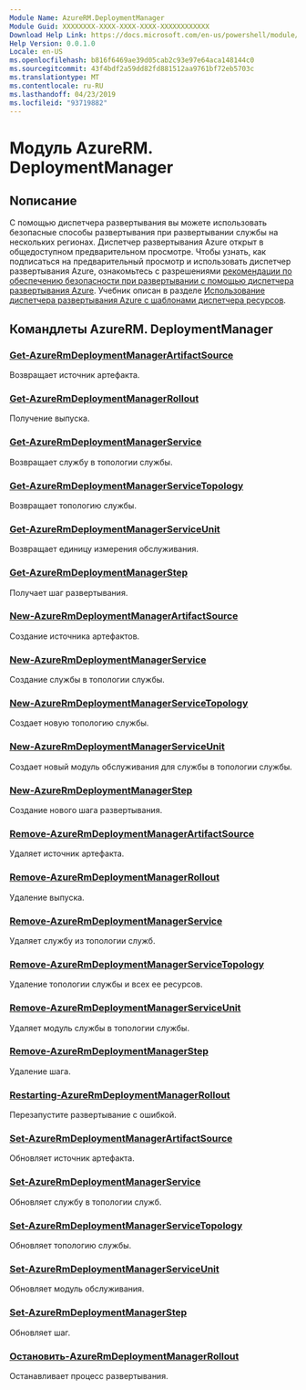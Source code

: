 ```yaml
---
Module Name: AzureRM.DeploymentManager
Module Guid: XXXXXXXX-XXXX-XXXX-XXXX-XXXXXXXXXXXX
Download Help Link: https://docs.microsoft.com/en-us/powershell/module/azurerm.deploymentmanager
Help Version: 0.0.1.0
Locale: en-US
ms.openlocfilehash: b816f6469ae39d05cab2c93e97e64aca148144c0
ms.sourcegitcommit: 43f4bdf2a59dd82fd881512aa9761bf72eb5703c
ms.translationtype: MT
ms.contentlocale: ru-RU
ms.lasthandoff: 04/23/2019
ms.locfileid: "93719882"
---
```

# Модуль AzureRM. DeploymentManager
## Nописание
С помощью диспетчера развертывания вы можете использовать безопасные способы развертывания при развертывании службы на нескольких регионах. Диспетчер развертывания Azure открыт в общедоступном предварительном просмотре. Чтобы узнать, как подписаться на предварительный просмотр и использовать диспетчер развертывания Azure, ознакомьтесь с разрешениями [рекомендации по обеспечению безопасности при развертывании с помощью диспетчера развертывания Azure](https://docs.microsoft.com/en-us/azure/azure-resource-manager/deployment-manager-overview). Учебник описан в разделе [Использование диспетчера развертывания Azure с шаблонами диспетчера ресурсов](https://docs.microsoft.com/en-us/azure/azure-resource-manager/deployment-manager-tutorial>). 

## Командлеты AzureRM. DeploymentManager
### [Get-AzureRmDeploymentManagerArtifactSource](Get-AzureRmDeploymentManagerArtifactSource.md)
Возвращает источник артефакта.

### [Get-AzureRmDeploymentManagerRollout](Get-AzureRmDeploymentManagerRollout.md)
Получение выпуска.

### [Get-AzureRmDeploymentManagerService](Get-AzureRmDeploymentManagerService.md)
Возвращает службу в топологии службы.

### [Get-AzureRmDeploymentManagerServiceTopology](Get-AzureRmDeploymentManagerServiceTopology.md)
Возвращает топологию службы.

### [Get-AzureRmDeploymentManagerServiceUnit](Get-AzureRmDeploymentManagerServiceUnit.md)
Возвращает единицу измерения обслуживания.

### [Get-AzureRmDeploymentManagerStep](Get-AzureRmDeploymentManagerStep.md)
Получает шаг развертывания.

### [New-AzureRmDeploymentManagerArtifactSource](New-AzureRmDeploymentManagerArtifactSource.md)
Создание источника артефактов.

### [New-AzureRmDeploymentManagerService](New-AzureRmDeploymentManagerService.md)
Создание службы в топологии службы.

### [New-AzureRmDeploymentManagerServiceTopology](New-AzureRmDeploymentManagerServiceTopology.md)
Создает новую топологию службы.

### [New-AzureRmDeploymentManagerServiceUnit](New-AzureRmDeploymentManagerServiceUnit.md)
Создает новый модуль обслуживания для службы в топологии службы.

### [New-AzureRmDeploymentManagerStep](New-AzureRmDeploymentManagerStep.md)
Создание нового шага развертывания.

### [Remove-AzureRmDeploymentManagerArtifactSource](Remove-AzureRmDeploymentManagerArtifactSource.md)
Удаляет источник артефакта.

### [Remove-AzureRmDeploymentManagerRollout](Remove-AzureRmDeploymentManagerRollout.md)
Удаление выпуска.

### [Remove-AzureRmDeploymentManagerService](Remove-AzureRmDeploymentManagerService.md)
Удаляет службу из топологии служб.

### [Remove-AzureRmDeploymentManagerServiceTopology](Remove-AzureRmDeploymentManagerServiceTopology.md)
Удаление топологии службы и всех ее ресурсов.

### [Remove-AzureRmDeploymentManagerServiceUnit](Remove-AzureRmDeploymentManagerServiceUnit.md)
Удаляет модуль службы в топологии службы.

### [Remove-AzureRmDeploymentManagerStep](Remove-AzureRmDeploymentManagerStep.md)
Удаление шага.

### [Restarting-AzureRmDeploymentManagerRollout](Restart-AzureRmDeploymentManagerRollout.md)
Перезапустите развертывание с ошибкой.

### [Set-AzureRmDeploymentManagerArtifactSource](Set-AzureRmDeploymentManagerArtifactSource.md)
Обновляет источник артефакта.

### [Set-AzureRmDeploymentManagerService](Set-AzureRmDeploymentManagerService.md)
Обновляет службу в топологии служб.

### [Set-AzureRmDeploymentManagerServiceTopology](Set-AzureRmDeploymentManagerServiceTopology.md)
Обновляет топологию службы.

### [Set-AzureRmDeploymentManagerServiceUnit](Set-AzureRmDeploymentManagerServiceUnit.md)
Обновляет модуль обслуживания.

### [Set-AzureRmDeploymentManagerStep](Set-AzureRmDeploymentManagerStep.md)
Обновляет шаг.

### [Остановить-AzureRmDeploymentManagerRollout](Stop-AzureRmDeploymentManagerRollout.md)
Останавливает процесс развертывания.

